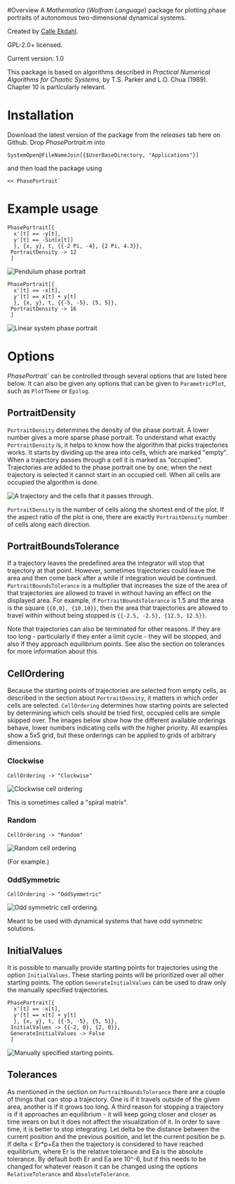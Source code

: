 #Overview
A *Mathematica* (*Wolfram Language*) package for plotting phase portraits of autonomous two-dimensional dynamical systems.

Created by [Calle Ekdahl](https://github.com/cekdahl).

GPL-2.0+ licensed.

Current version: 1.0

This package is based on algorithms described in *Practical Numerical Algorithms for Chaotic Systems*, by T.S. Parker and L.O. Chua (1989). Chapter 10 is particularly relevant.

# Installation
Download the latest version of the package from the *releases* tab here on Github. Drop *PhasePortrait.m* into
    
    SystemOpen@FileNameJoin[{$UserBaseDirectory, "Applications"}]

and then load the package using

    << PhasePortrait`

# Example usage

    PhasePortrait[{
      x'[t] == -y[t],
      y'[t] == -Sin[x[t]]
      }, {x, y}, t, {{-2 Pi, -4}, {2 Pi, 4.3}},
     PortraitDensity -> 12
     ]

![Pendulum phase portrait](https://dl.dropboxusercontent.com/u/2736911/phaseportrait_ex1.png)

    PhasePortrait[{
      x'[t] == -x[t],
      y'[t] == x[t] + y[t]
      }, {x, y}, t, {{-5, -5}, {5, 5}},
     PortraitDensity -> 16
     ]

![Linear system phase portrait](https://dl.dropboxusercontent.com/u/2736911/phaseportrait_ex2.png)

# Options
*PhasePortrait\`* can be controlled through several options that are listed here below. It can also be given any options that can be given to `ParametricPlot`, such as `PlotTheme` or `Epilog`.

## PortraitDensity
`PortraitDensity` determines the density of the phase portrait. A lower number gives a more sparse phase portrait. To understand what exactly `PortraitDensity` is, it helps to know how the algorithm that picks trajectories works. It starts by dividing up the area into cells, which are marked "empty". When a trajectory passes through a cell it is marked as "occupied". Trajectories are added to the phase portrait one by one; when the next trajectory is selected it cannot start in an occupied cell. When all cells are occupied the algorithm is done.

![A trajectory and the cells that it passes through.](https://dl.dropboxusercontent.com/u/2736911/phaseportrait_ex3.png)

`PortraitDensity` is the number of cells along the shortest end of the plot. If the aspect ratio of the plot is one, there are exactly `PortraitDensity` number of cells along each direction.

## PortraitBoundsTolerance
If a trajectory leaves the predefined area the integrator will stop that trajectory at that point. However, sometimes trajectories could leave the area and then come back after a while if integration would be continued. `PortraitBoundsTolerance` is a multiplier that increases the size of the area of that trajectories are allowed to travel in without having an effect on the displayed area. For example, if `PortraitBoundsTolerance` is 1.5 and the area is the square `{{0,0}, {10,10}}`, then the area that trajectories are allowed to travel within without being stopped is `{{-2.5, -2.5}, {12.5, 12.5}}`.

Note that trajectories can also be terminated for other reasons. If they are too long - particularly if they enter a limit cycle - they will be stopped, and also if they approach equilibrium points. See also the section on tolerances for more information about this.

## CellOrdering
Because the starting points of trajectories are selected from empty cells, as described in the section about `PortraitDensity`, it matters in which order cells are selected. `CellOrdering` determines how starting points are selected by determining which cells should be tried first, occupied cells are simple skipped over. The images below show how the different available orderings behave, lower numbers indicating cells with the higher priority. All examples show a 5x5 grid, but these orderings can be applied to grids of arbitrary dimensions.

### Clockwise

    CellOrdering -> "Clockwise"

![Clockwise cell ordering](https://dl.dropboxusercontent.com/u/2736911/phaseportrait_ex5.png)

This is sometimes called a "spiral matrix".

### Random

    CellOrdering -> "Random"

![Random cell ordering](https://dl.dropboxusercontent.com/u/2736911/phaseportrait_ex6.png)

(For example.)

### OddSymmetric

    CellOrdering -> "OddSymmetric"

![Odd symmetric cell ordering.](https://dl.dropboxusercontent.com/u/2736911/phaseportrait_ex4.png)

Meant to be used with dynamical systems that have odd symmetric solutions.

## InitialValues
It is possible to manually provide starting points for trajectories using the option `InitialValues`. These starting points will be prioritized over all other starting points. The option `GenerateInitialValues` can be used to draw only the manually specified trajectories.

    PhasePortrait[{
      x'[t] == -x[t],
      y'[t] == x[t] + y[t]
      }, {x, y}, t, {{-5, -5}, {5, 5}},
     InitialValues -> {{-2, 0}, {2, 0}},
     GenerateInitialValues -> False
     ]

![Manually specified starting points.](https://dl.dropboxusercontent.com/u/2736911/phaseportrait_ex7.png)

## Tolerances
As mentioned in the section on `PortraitBoundsTolerance` there are a couple of things that can stop a trajectory. One is if it travels outside of the given area, another is if it grows too long. A third reason for stopping a trajectory is if it approaches an equilibrium - it will keep going closer and closer as time wears on but it does not affect the visualization of it. In order to save time, it is better to stop integrating. Let delta be the distance between the current position and the previous position, and let the current position be p. If delta < Er*p+Ea then the trajectory is considered to have reached equilibrium, where Er is the relative tolerance and Ea is the absolute tolerance. By default both Er and Ea are 10^-6, but if this needs to be changed for whatever reason it can be changed using the options `RelativeTolerance` and `AbsoluteTolerance`.